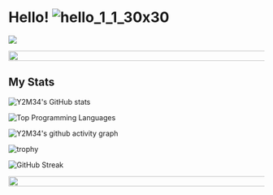# **Hello!** ![hello_1_1_30x30](https://user-images.githubusercontent.com/110331815/183247343-8944a4a4-f0ce-4ccd-b0cd-596cba25d7a9.gif)
![](https://komarev.com/ghpvc/?username=yashas0-s&style=for-the-badge)

<img src="https://i.imgur.com/dBaSKWF.gif" height="20" width="850">

## My Stats

![Y2M34's GitHub stats](https://github-readme-stats.vercel.app/api?username=yashas0-s&show_icons=true&theme=nord)

![Top Programming Languages](https://github-readme-stats.vercel.app/api/top-langs/?username=yashas0-s&theme=nord)

![Y2M34's github activity graph](https://activity-graph.herokuapp.com/graph?username=yashas0-s&theme=nord)

![trophy](https://github-profile-trophy.vercel.app/?username=yashas0-s&theme=nord)
 
![GitHub Streak](https://github-readme-streak-stats.herokuapp.com/?user=yashas0-s&theme=nord)

<img src="https://i.imgur.com/dBaSKWF.gif" height="20" width="850">






